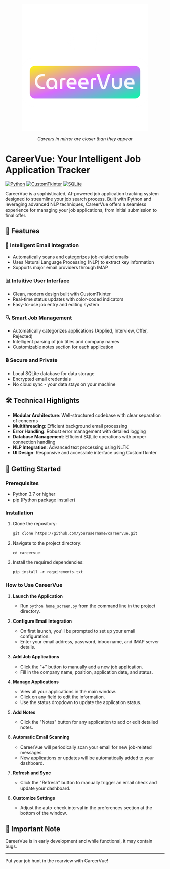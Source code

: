 <p align="center">
  <img src="./CV-Icon.png" alt="CareerVue Logo" width="400" height="400">
</p>

<p align="center">
  <em>Careers in mirror are closer than they appear</em>
</p>

# CareerVue: Your Intelligent Job Application Tracker

[![Python](https://img.shields.io/badge/Python-3.7%2B-blue)](https://www.python.org/downloads/)
[![CustomTkinter](https://img.shields.io/badge/CustomTkinter-5.1.2-orange)](https://github.com/TomSchimansky/CustomTkinter)
[![SQLite](https://img.shields.io/badge/SQLite-3-green)](https://www.sqlite.org/index.html)

CareerVue is a sophisticated, AI-powered job application tracking system designed to streamline your job search process. Built with Python and leveraging advanced NLP techniques, CareerVue offers a seamless experience for managing your job applications, from initial submission to final offer.

## 🌟 Features

### 🤖 Intelligent Email Integration
- Automatically scans and categorizes job-related emails
- Uses Natural Language Processing (NLP) to extract key information
- Supports major email providers through IMAP

### 📊 Intuitive User Interface
- Clean, modern design built with CustomTkinter
- Real-time status updates with color-coded indicators
- Easy-to-use job entry and editing system

### 🔍 Smart Job Management
- Automatically categorizes applications (Applied, Interview, Offer, Rejected)
- Intelligent parsing of job titles and company names
- Customizable notes section for each application

### 🔒 Secure and Private
- Local SQLite database for data storage
- Encrypted email credentials
- No cloud sync - your data stays on your machine

## 🛠 Technical Highlights

- **Modular Architecture**: Well-structured codebase with clear separation of concerns
- **Multithreading**: Efficient background email processing
- **Error Handling**: Robust error management with detailed logging
- **Database Management**: Efficient SQLite operations with proper connection handling
- **NLP Integration**: Advanced text processing using NLTK
- **UI Design**: Responsive and accessible interface using CustomTkinter

## 🚀 Getting Started

### Prerequisites
- Python 3.7 or higher
- pip (Python package installer)

### Installation
1. Clone the repository:
   ```
   git clone https://github.com/yourusername/careervue.git
   ```
2. Navigate to the project directory:
   ```
   cd careervue
   ```
3. Install the required dependencies:
   ```
   pip install -r requirements.txt
   ```

### How to Use CareerVue

1. **Launch the Application**
   - Run `python home_screen.py` from the command line in the project directory.

2. **Configure Email Integration**
   - On first launch, you'll be prompted to set up your email configuration.
   - Enter your email address, password, inbox name, and IMAP server details.

3. **Add Job Applications**
   - Click the "+" button to manually add a new job application.
   - Fill in the company name, position, application date, and status.

4. **Manage Applications**
   - View all your applications in the main window.
   - Click on any field to edit the information.
   - Use the status dropdown to update the application status.

5. **Add Notes**
   - Click the "Notes" button for any application to add or edit detailed notes.

6. **Automatic Email Scanning**
   - CareerVue will periodically scan your email for new job-related messages.
   - New applications or updates will be automatically added to your dashboard.

7. **Refresh and Sync**
   - Click the "Refresh" button to manually trigger an email check and update your dashboard.

8. **Customize Settings**
   - Adjust the auto-check interval in the preferences section at the bottom of the window.

## 🚨 Important Note

CareerVue is in early development and while functional, it may contain bugs.

---

Put your job hunt in the rearview with CareerVue!
